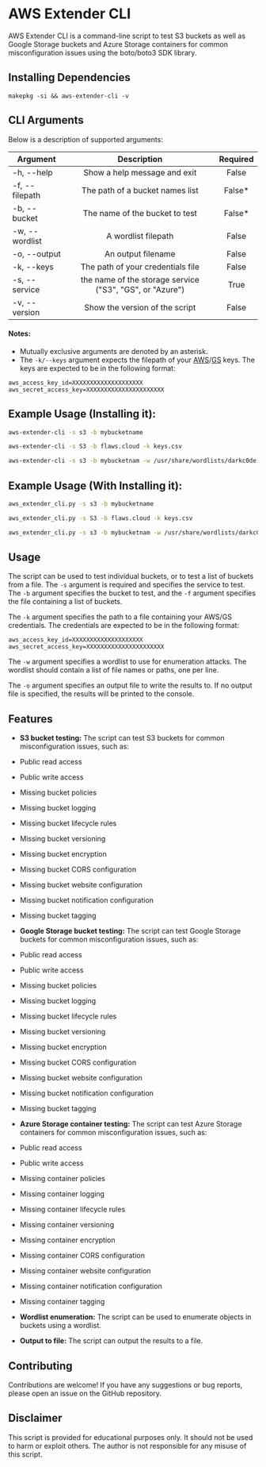 # AWS Extender CLI

AWS Extender CLI is a command-line script to test S3 buckets as well as Google Storage buckets and Azure Storage containers for common misconfiguration issues using the boto/boto3 SDK library.

## Installing Dependencies

```ShellSession
makepkg -si && aws-extender-cli -v
```

## CLI Arguments

Below is a description of supported arguments:

| Argument | Description | Required |
|----------|:-------------:|:-------------:|
| -h, --help | Show a help message and exit | False |
| -f, --filepath | The path of a bucket names list | False* |
| -b, --bucket | The name of the bucket to test | False* |
| -w, --wordlist | A wordlist filepath | False |
| -o, --output | An output filename | False |
| -k, --keys | The path of your credentials file | False |
| -s, --service | the name of the storage service ("S3", "GS", or "Azure") | True |
| -v, --version | Show the version of the script | False |


#### Notes:
* Mutually exclusive arguments are denoted by an asterisk.
* The `-k/--keys` argument expects the filepath of your [AWS](https://console.aws.amazon.com/iam/home?#/security_credential)/[GS](https://cloud.google.com/storage/docs/migrating#keys) keys. The keys are expected to be in the following format:
```
aws_access_key_id=XXXXXXXXXXXXXXXXXXXX
aws_secret_access_key=XXXXXXXXXXXXXXXXXXXXXX
```


## Example Usage (Installing it):


```bash
aws-extender-cli -s s3 -b mybucketname
```

```bash
aws-extender-cli -s S3 -b flaws.cloud -k keys.csv
```

```bash
aws-extender-cli -s s3 -b mybucketnam -w /usr/share/wordlists/darkc0de.lst -o output.txt
```

## Example Usage (With Installing it):

```bash
aws_extender_cli.py -s s3 -b mybucketname
```

```bash
aws_extender_cli.py -s S3 -b flaws.cloud -k keys.csv
```

```bash
aws_extender_cli.py -s s3 -b mybucketnam -w /usr/share/wordlists/darkc0de.lst -o output.txt
```


## Usage

The script can be used to test individual buckets, or to test a list of buckets from a file. The `-s` argument is required and specifies the service to test. The `-b` argument specifies the bucket to test, and the `-f` argument specifies the file containing a list of buckets.

The `-k` argument specifies the path to a file containing your AWS/GS credentials. The credentials are expected to be in the following format:

```
aws_access_key_id=XXXXXXXXXXXXXXXXXXXX
aws_secret_access_key=XXXXXXXXXXXXXXXXXXXXXX
```

The `-w` argument specifies a wordlist to use for enumeration attacks. The wordlist should contain a list of file names or paths, one per line.

The `-o` argument specifies an output file to write the results to. If no output file is specified, the results will be printed to the console.

## Features

* **S3 bucket testing:** The script can test S3 buckets for common misconfiguration issues, such as:
* Public read access
* Public write access
* Missing bucket policies
* Missing bucket logging
* Missing bucket lifecycle rules
* Missing bucket versioning
* Missing bucket encryption
* Missing bucket CORS configuration
* Missing bucket website configuration
* Missing bucket notification configuration
* Missing bucket tagging

* **Google Storage bucket testing:** The script can test Google Storage buckets for common misconfiguration issues, such as:
* Public read access
* Public write access
* Missing bucket policies
* Missing bucket logging
* Missing bucket lifecycle rules
* Missing bucket versioning
* Missing bucket encryption
* Missing bucket CORS configuration
* Missing bucket website configuration
* Missing bucket notification configuration
* Missing bucket tagging

* **Azure Storage container testing:** The script can test Azure Storage containers for common misconfiguration issues, such as:
* Public read access
* Public write access
* Missing container policies
* Missing container logging
* Missing container lifecycle rules
* Missing container versioning
* Missing container encryption
* Missing container CORS configuration
* Missing container website configuration
* Missing container notification configuration
* Missing container tagging

* **Wordlist enumeration:** The script can be used to enumerate objects in buckets using a wordlist.

* **Output to file:** The script can output the results to a file.

## Contributing

Contributions are welcome! If you have any suggestions or bug reports, please open an issue on the GitHub repository.

## Disclaimer

This script is provided for educational purposes only. It should not be used to harm or exploit others. The author is not responsible for any misuse of this script.
